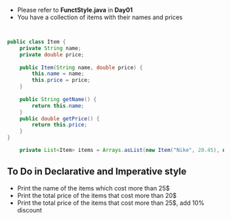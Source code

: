 * Please refer to __FunctStyle.java__ in __Day01__
* You have a collection of items with their names and prices

```java


public class Item {
	private String name;
	private double price;
	
	public Item(String name, double price) {
		this.name = name;
		this.price = price;
	}
	
	public String getName() {
		return this.name;
	}
	public double getPrice() {
		return this.price;
	}
}
```

```java
	private List<Item> items = Arrays.asList(new Item("Nike", 20.45), new Item("Adidas", 31.45), new Item("Reebok", 29.25), new Item("Puma", 25.15), new Item("Fila", 15.15))
```


## To Do in Declarative and Imperative style
* Print the name of the items which cost more than  25$
* Print the total price of the items that cost more than 20$
* Print the total price of the items that cost more than 25$, add 10% discount 



